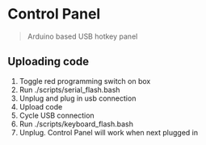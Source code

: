 # Control Panel
> Arduino based USB hotkey panel


## Uploading code 

1. Toggle red programming switch on box
2. Run ./scripts/serial_flash.bash
3. Unplug and plug in usb connection
4. Upload code
5. Cycle USB connection
6. Run ./scripts/keyboard_flash.bash
7. Unplug. Control Panel will work when next plugged in
